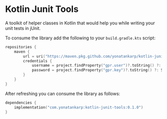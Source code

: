 # Kotlin Junit Tools

A toolkit of helper classes in Kotlin that would help you while writing your
unit tests in jUnit.

To consume the library add the following to your `build.gradle.kts` script:

```kotlin
repositories {
    maven {
        url = uri("https://maven.pkg.github.com/yonatankarp/kotlin-junit-tools")
        credentials {
            username = project.findProperty("gpr.user")?.toString() ?: System.getenv("GITHUB_ACTOR")
            password = project.findProperty("gpr.key")?.toString() ?: System.getenv("GITHUB_TOKEN")
        }
    }
}
```

After refreshing you can consume the library as follows:

```kotlin
dependencies {
    implementation("com.yonatankarp:kotlin-junit-tools:0.1.0")
}
```
